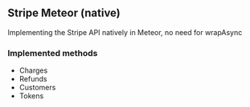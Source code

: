 ## Stripe Meteor (native)

Implementing the Stripe API natively in Meteor, no need for wrapAsync

### Implemented methods

* Charges
* Refunds
* Customers
* Tokens